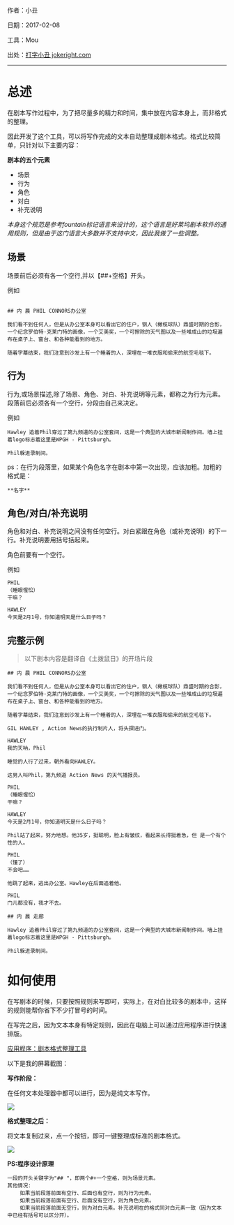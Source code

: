 作者：小丑

日期：2017-02-08

工具：Mou

出处：[打字小丑 jokeright.com](http://www.jokeright.com)

---


# 总述

在剧本写作过程中，为了把尽量多的精力和时间，集中放在内容本身上，而非格式的整理。

因此开发了这个工具，可以将写作完成的文本自动整理成剧本格式。格式比较简单，只针对以下主要内容：

**剧本的五个元素**

- 场景
- 行为
- 角色
- 对白
- 补充说明

*本身这个规范是参考fountain标记语言来设计的，这个语言是好莱坞剧本软件的通用规则，但是由于这门语言大多数并不支持中文，因此我做了一些调整。*

## 场景

场景前后必须有各一个空行,并以【##+空格】开头。

例如

```

## 内 晨 PHIL CONNORS办公室

我们看不到任何人，但是从办公室本身可以看出它的住户，钢人（橄榄球队）鼎盛时期的合影，一个纪念罗伯特·克莱门特的画像，一个艾美奖，一个可擦除的天气图以及一些堆成山的垃圾遍布在桌子上、窗台、和各种能看到的地方。

随着字幕结束，我们注意到沙发上有一个睡着的人，深埋在一堆衣服和偷来的航空毛毯下。

```

## 行为

行为,或场景描述,除了场景、角色、对白、补充说明等元素，都称之为行为元素。段落前后必须各有一个空行，分段由自己来决定。

例如

```
Hawley 追着Phil穿过了第九频道的办公室套间，这是一个典型的大城市新闻制作间。墙上挂着logo标志着这里是WPGH - Pittsburgh。

Phil躲进录制间。
```
ps：在行为段落里，如果某个角色名字在剧本中第一次出现，应该加粗。加粗的格式是：
```
**名字**
```


## 角色/对白/补充说明

角色和对白、补充说明之间没有任何空行。对白紧跟在角色（或补充说明）的下一行。补充说明要用括号括起来。

角色前要有一个空行。

例如

```
PHIL
（睡眼惺忪）
干嘛？

HAWLEY
今天是2月1号，你知道明天是什么日子吗？
```

## 完整示例

> 以下剧本内容是翻译自《土拨鼠日》的开场片段

```
## 内 晨 PHIL CONNORS办公室

我们看不到任何人，但是从办公室本身可以看出它的住户，钢人（橄榄球队）鼎盛时期的合影，一个纪念罗伯特·克莱门特的画像，一个艾美奖，一个可擦除的天气图以及一些堆成山的垃圾遍布在桌子上、窗台、和各种能看到的地方。

随着字幕结束，我们注意到沙发上有一个睡着的人，深埋在一堆衣服和偷来的航空毛毯下。

GIL HAWLEY , Action News的执行制片人，将头探进门。

HAWLEY
我的天呐，Phil

睡觉的人行了过来，朝外看向HAWLEY。

这男人叫Phil，第九频道 Action News 的天气播报员。

PHIL
（睡眼惺忪）
干嘛？

HAWLEY
今天是2月1号，你知道明天是什么日子吗？

Phil站了起来，努力地想。他35岁，挺聪明，脸上有皱纹，看起来长得挺着急，但 是一个有个性的人。

PHIL
（懂了）
不会吧……

他跳了起来，逃出办公室。Hawley在后面追着他。

PHIL
门儿都没有，我才不去。

## 内 晨 走廊

Hawley 追着Phil穿过了第九频道的办公室套间，这是一个典型的大城市新闻制作间。墙上挂着logo标志着这里是WPGH - Pittsburgh。

Phil躲进录制间。

```

# 如何使用

在写剧本的时候，只要按照规则来写即可，实际上，在对白比较多的剧本中，这样的规则能帮你省下不少打冒号的时间。

在写完之后，因为文本本身有特定规则，因此在电脑上可以通过应用程序进行快速排版。


[应用程序：剧本格式整理工具](http://www.jokeright.com/?q=jubengeshi)

以下是我的屏幕截图：

**写作阶段：**

在任何文本处理器中都可以进行，因为是纯文本写作。

![](http://www.jokeright.com/img/script-text.png)

**格式整理之后：**

将文本复制过来，点一个按钮，即可一键整理成标准的剧本格式。

![](http://www.jokeright.com/img/script-format.png)

**PS:程序设计原理**

```
一段的开头关键字为"## "，即两个#+一个空格，则为场景元素。
其他情况:
	如果当前段落前面有空行、后面也有空行，则为行为元素。
	如果当前段落前面有空行、后面没有空行，则为角色元素。
	如果当前段落前面无空行，则为对白元素。补充说明在的格式同对白元素一致（因为文本中已经有括号可以区分开）。
```
